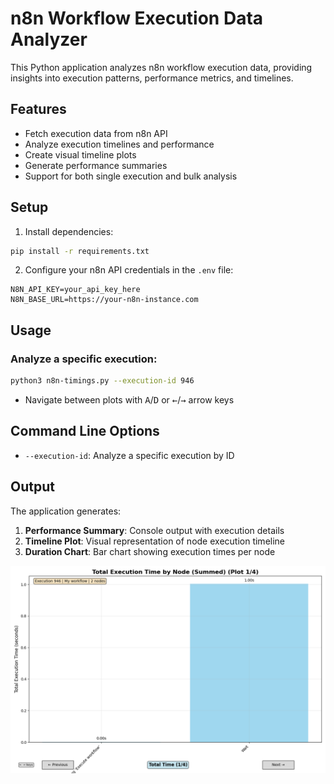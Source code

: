 # n8n Workflow Execution Data Analyzer

This Python application analyzes n8n workflow execution data, providing insights into execution patterns, performance metrics, and timelines.

## Features

- Fetch execution data from n8n API
- Analyze execution timelines and performance
- Create visual timeline plots
- Generate performance summaries
- Support for both single execution and bulk analysis

## Setup

1. Install dependencies:
```bash
pip install -r requirements.txt
```

2. Configure your n8n API credentials in the `.env` file:
```
N8N_API_KEY=your_api_key_here
N8N_BASE_URL=https://your-n8n-instance.com
```

## Usage

### Analyze a specific execution:
```bash
python3 n8n-timings.py --execution-id 946
```

* Navigate between plots with <kbd>A</kbd>/<kbd>D</kbd> or <kbd>←</kbd>/<kbd>→</kbd> arrow keys

## Command Line Options

- `--execution-id`: Analyze a specific execution by ID

## Output

The application generates:
1. **Performance Summary**: Console output with execution details
2. **Timeline Plot**: Visual representation of node execution timeline
3. **Duration Chart**: Bar chart showing execution times per node

![Screenshot](docs/screenshot.png)